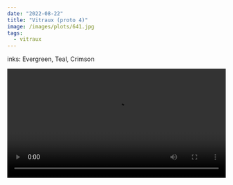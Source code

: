 ```yaml
---
date: "2022-08-22"
title: "Vitraux (proto 4)"
image: /images/plots/641.jpg
tags:
  - vitraux
---
```


inks: Evergreen, Teal, Crimson

<video loop autoplay controls src="/images/plots/641-timelapse.mp4" width="100%"></video>

